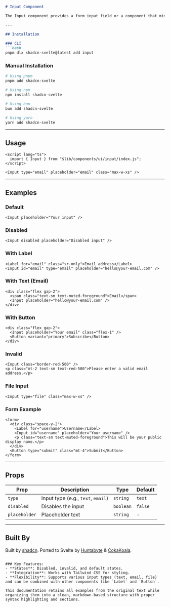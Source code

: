 

```markdown
# Input Component

The Input component provides a form input field or a component that mimics an input field, with various states and configurations.

---

## Installation

### CLI
```bash
pnpm dlx shadcn-svelte@latest add input
```

### Manual Installation
```bash
# Using pnpm
pnpm add shadcn-svelte

# Using npm
npm install shadcn-svelte

# Using bun
bun add shadcn-svelte

# Using yarn
yarn add shadcn-svelte
```

---

## Usage

```svelte
<script lang="ts">
  import { Input } from "$lib/components/ui/input/index.js";
</script>

<Input type="email" placeholder="email" class="max-w-xs" />
```

---

## Examples

### Default
```svelte
<Input placeholder="Your input" />
```

### Disabled
```svelte
<Input disabled placeholder="Disabled input" />
```

### With Label
```svelte
<Label for="email" class="sr-only">Email address</Label>
<Input id="email" type="email" placeholder="hello@your-email.com" />
```

### With Text (Email)
```svelte
<div class="flex gap-2">
  <span class="text-sm text-muted-foreground">Email</span>
  <Input placeholder="hello@your-email.com" />
</div>
```

### With Button
```svelte
<div class="flex gap-2">
  <Input placeholder="Your email" class="flex-1" />
  <Button variant="primary">Subscribe</Button>
</div>
```

### Invalid
```svelte
<Input class="border-red-500" />
<p class="mt-2 text-sm text-red-500">Please enter a valid email address.</p>
```

### File Input
```svelte
<Input type="file" class="max-w-xs" />
```

### Form Example
```svelte
<form>
  <div class="space-y-2">
    <Label for="username">Username</Label>
    <Input id="username" placeholder="Your username" />
    <p class="text-sm text-muted-foreground">This will be your public display name.</p>
  </div>
  <Button type="submit" class="mt-4">Submit</Button>
</form>
```

---

## Props

| Prop       | Description                          | Type      | Default |
|------------|--------------------------------------|-----------|---------|
| `type`     | Input type (e.g., `text`, `email`)   | `string`  | `text`  |
| `disabled` | Disables the input                    | `boolean` | `false` |
| `placeholder` | Placeholder text               | `string`  | -       |

---

## Built By
Built by [shadcn](https://ui.shadcn.com). Ported to Svelte by [Huntabyte](https://github.com/Huntabyte) & [CokaKoala](https://github.com/CokaKoala).
```

### Key Features:
- **States**: Disabled, invalid, and default states.
- **Integration**: Works with Tailwind CSS for styling.
- **Flexibility**: Supports various input types (text, email, file) and can be combined with other components like `Label` and `Button`.

This documentation retains all examples from the original text while organizing them into a clean, markdown-based structure with proper syntax highlighting and sections.